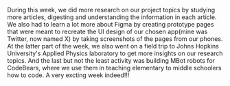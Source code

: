 During this week, we did more research on our project topics by studying more articles, digesting and understanding 
the information in each article. We also had to learn a lot more about Figma by creating prototype pages that were 
meant to recreate the UI design of our chosen app(mine was Twitter, now named X) by taking screenshots of the pages from 
our phones. At the latter part of the week, we also went on a field trip to Johns Hopkins University's Applied Physics 
laboratory to get more insights on our research topics. And the last but not the least activity was building MBot robots
for CodeBears, where we use them in teaching elementary to middle schoolers how to code. A very excting week indeed!!!
